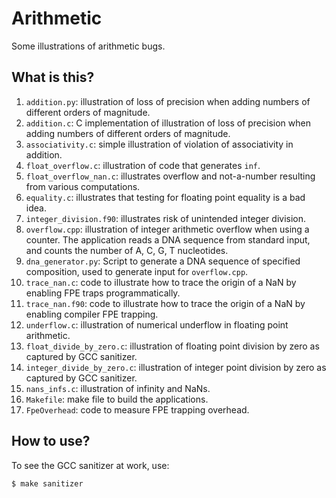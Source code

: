 # Arithmetic
Some illustrations of arithmetic bugs.

## What is this?
1. `addition.py`: illustration of loss of precision when adding numbers
    of different orders of magnitude.
1. `addition.c`: C implementation of illustration of loss of precision
    when adding numbers of different orders of magnitude.
1. `associativity.c`: simple illustration of violation of associativity in
    addition.
1. `float_overflow.c`: illustration of code that generates `inf`.
1. `float_overflow_nan.c`: illustrates overflow and not-a-number resulting
    from various computations.
1. `equality.c`: illustrates that testing for floating point equality is
    a bad idea.
1. `integer_division.f90`: illustrates risk of unintended integer division.
1. `overflow.cpp`: illustration of integer arithmetic overflow when using a
    counter. The application reads a DNA sequence from standard input,
    and counts the number of A, C, G, T nucleotides.
1. `dna_generator.py`: Script to generate a DNA sequence of specified
    composition, used to generate input for `overflow.cpp`.
1. `trace_nan.c`: code to illustrate how to trace the origin of a NaN
    by enabling FPE traps programmatically.
1. `trace_nan.f90`: code to illustrate how to trace the origin of a NaN
    by enabling compiler FPE trapping.
1. `underflow.c`: illustration of numerical underflow in floating point
    arithmetic.
1. `float_divide_by_zero.c`: illustration of floating point division by
    zero as captured by GCC sanitizer.
1. `integer_divide_by_zero.c`: illustration of integer point division by
    zero as captured by GCC sanitizer.
1. `nans_infs.c`: illustration of infinity and NaNs.
1. `Makefile`: make file to build the applications.
1. `FpeOverhead`: code to measure FPE trapping overhead.

## How to use?
To see the GCC sanitizer at work, use:
```bash
$ make sanitizer
```
